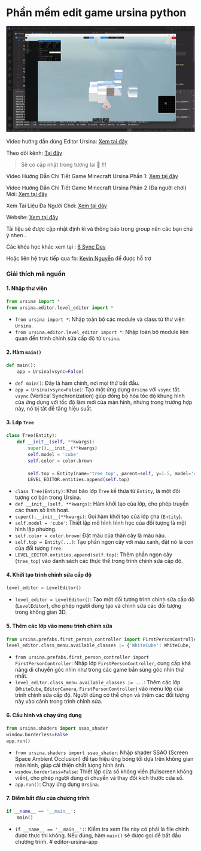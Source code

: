 # Phần mềm edit game ursina python

![](./doc/image/_01.png)

Video hướng dẫn dùng Editor Ursina: [Xem tại đây](https://youtu.be/GD9Hri9hNwM?si=SqajFnuZKAPyPpwc)

Theo dõi kênh: [Tại đây](https://www.youtube.com/@Dev8Sync/SeattleWebSearch?sub_confirmation=1)

> Sẽ có cập nhật trong tương lai 🥰 !!!

Video Hướng Dẫn Chi Tiết Game Minecraft Ursina Phần 1: [Xem tại đây](https://youtu.be/Zcn9NJtCNas?si=6rpZcZ-MGsIxsx7j)

Video Hướng Dẫn Chi Tiết Game Minecraft Ursina Phần 2 (Đa người chơi) Mới: [Xem tại đây](https://youtu.be/yRDzIuzuBOQ)

Xem Tài Liệu Đa Người Chơi: [Xem tại đây](./TÀI_LIỆU_ĐA_NGƯỜI%20CHƠI.md)

Website: [Xem tại đây](https://8syncdev.com/)

<p>Tài liệu sẽ được cập nhật định kì và thông báo trong group nên các bạn chú ý nhen .</p>
<p>
    Các khóa học khác xem tại : <a href="https://educated-energy-e8f.notion.site/L-tr-nh-h-c-2a4a2cb8f9e445df8cef231c8b45f31d">8 Sync Dev</a>
</p>
<p>
    Hoặc liên hệ trực tiếp qua fb: <a href="https://www.facebook.com/8sync">Kevin Nguyễn</a> để được hỗ trợ
</p>

### Giải thích mã nguồn

#### 1. Nhập thư viện
```python
from ursina import *
from ursina.editor.level_editor import *
```
- `from ursina import *`: Nhập toàn bộ các module và class từ thư viện `Ursina`.
- `from ursina.editor.level_editor import *`: Nhập toàn bộ module liên quan đến trình chỉnh sửa cấp độ từ `Ursina`.

#### 2. Hàm `main()`
```python
def main():
    app = Ursina(vsync=False)
```
- `def main()`: Đây là hàm chính, nơi mọi thứ bắt đầu.
- `app = Ursina(vsync=False)`: Tạo một ứng dụng `Ursina` với `vsync` tắt. `vsync` (Vertical Synchronization) giúp đồng bộ hóa tốc độ khung hình của ứng dụng với tốc độ làm mới của màn hình, nhưng trong trường hợp này, nó bị tắt để tăng hiệu suất.

#### 3. Lớp `Tree`
```python
class Tree(Entity):
    def __init__(self, **kwargs):
        super().__init__(**kwargs)
        self.model = 'cube'
        self.color = color.brown

        self.top = Entity(name='tree_top', parent=self, y=1.5, model='cube', color=color.green, selectable=True)
        LEVEL_EDITOR.entities.append(self.top)
```
- `class Tree(Entity)`: Khai báo lớp `Tree` kế thừa từ `Entity`, là một đối tượng cơ bản trong Ursina.
- `def __init__(self, **kwargs)`: Hàm khởi tạo của lớp, cho phép truyền các tham số linh hoạt.
- `super().__init__(**kwargs)`: Gọi hàm khởi tạo của lớp cha (`Entity`).
- `self.model = 'cube'`: Thiết lập mô hình hình học của đối tượng là một hình lập phương.
- `self.color = color.brown`: Đặt màu của thân cây là màu nâu.
- `self.top = Entity(...)`: Tạo phần ngọn cây với màu xanh, đặt nó là con của đối tượng `Tree`.
- `LEVEL_EDITOR.entities.append(self.top)`: Thêm phần ngọn cây (`tree_top`) vào danh sách các thực thể trong trình chỉnh sửa cấp độ.

#### 4. Khởi tạo trình chỉnh sửa cấp độ
```python
level_editor = LevelEditor()
```
- `level_editor = LevelEditor()`: Tạo một đối tượng trình chỉnh sửa cấp độ (`LevelEditor`), cho phép người dùng tạo và chỉnh sửa các đối tượng trong không gian 3D.

#### 5. Thêm các lớp vào menu trình chỉnh sửa
```python
from ursina.prefabs.first_person_controller import FirstPersonController
level_editor.class_menu.available_classes |= {'WhiteCube': WhiteCube, 'EditorCamera':EditorCamera, 'FirstPersonController':FirstPersonController}
```
- `from ursina.prefabs.first_person_controller import FirstPersonController`: Nhập lớp `FirstPersonController`, cung cấp khả năng di chuyển góc nhìn như trong các game bắn súng góc nhìn thứ nhất.
- `level_editor.class_menu.available_classes |= ...`: Thêm các lớp (`WhiteCube`, `EditorCamera`, `FirstPersonController`) vào menu lớp của trình chỉnh sửa cấp độ. Người dùng có thể chọn và thêm các đối tượng này vào cảnh trong trình chỉnh sửa.

#### 6. Cấu hình và chạy ứng dụng
```python
from ursina.shaders import ssao_shader
window.borderless=False
app.run()
```
- `from ursina.shaders import ssao_shader`: Nhập shader SSAO (Screen Space Ambient Occlusion) để tạo hiệu ứng bóng tối dựa trên không gian màn hình, giúp cải thiện chất lượng hình ảnh.
- `window.borderless=False`: Thiết lập cửa sổ không viền (fullscreen không viền), cho phép người dùng di chuyển và thay đổi kích thước cửa sổ.
- `app.run()`: Chạy ứng dụng `Ursina`.

#### 7. Điểm bắt đầu của chương trình
```python
if __name__ == '__main__':
    main()
```
- `if __name__ == '__main__':`: Kiểm tra xem file này có phải là file chính được thực thi không. Nếu đúng, hàm `main()` sẽ được gọi để bắt đầu chương trình.
#   e d i t o r - u r s i n a - a p p 
 
 